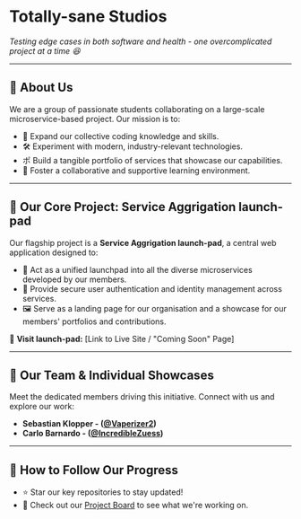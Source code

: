 # Totally-sane Studios
*Testing edge cases in both software and health - one overcomplicated project at a time 😆*

---

## 🌟 About Us
We are a group of  passionate students collaborating on a large-scale microservice-based project. Our mission is to:
- 🧠 Expand our collective coding knowledge and skills.
- 🛠️ Experiment with modern, industry-relevant technologies.
- ポ  Build a tangible portfolio of services that showcase our capabilities.
- 🤝 Foster a collaborative and supportive learning environment.

---

## 🚀 Our Core Project: Service Aggrigation launch-pad
Our flagship project is a **Service Aggrigation launch-pad**, a central web application designed to:
- 🚪 Act as a unified launchpad into all the diverse microservices developed by our members.
- 🔐 Provide secure user authentication and identity management across services.
- 🖼️ Serve as a landing page for our organisation and a showcase for our members' portfolios and contributions.

🔗 **Visit launch-pad:** [Link to Live Site / "Coming Soon" Page] 

---
## 👥 Our Team & Individual Showcases
Meet the dedicated members driving this initiative. Connect with us and explore our work:

- **Sebastian Klopper - ([@Vaperizer2](https://github.com/Vaperizer2))**
- **Carlo Barnardo - ([@IncredibleZuess](https://github.com/IncredibleZuess))**

---

## 🌱 How to Follow Our Progress
- ⭐ Star our key repositories to stay updated!
- 👀 Check out our [Project Board](https://github.com/orgs/Totally-Sane/projects/3) to see what we're working on.
